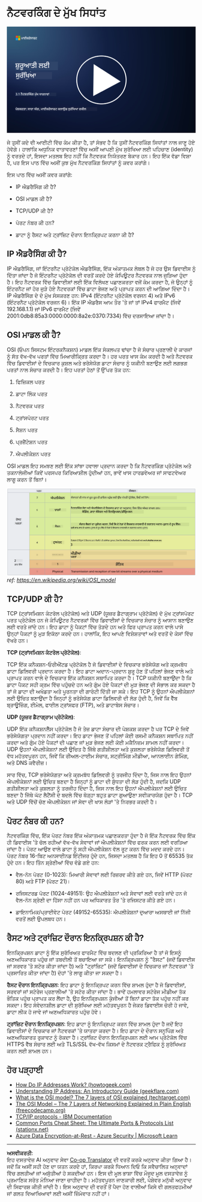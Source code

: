 <!--
CO_OP_TRANSLATOR_METADATA:
{
  "original_hash": "252724eceeb183fb9018f88c5e1a3f0c",
  "translation_date": "2025-09-04T01:45:05+00:00",
  "source_file": "3.1 Networking key concepts.md",
  "language_code": "pa"
}
-->
# ਨੈਟਵਰਕਿੰਗ ਦੇ ਮੁੱਖ ਸਿਧਾਂਤ

[![ਵੀਡੀਓ ਦੇਖੋ](../../translated_images/3-1_placeholder.4175b570caca311e2bfc7e19ab9e1f14144b17af49b128ea998c2a7211f49795.pa.png)](https://learn-video.azurefd.net/vod/player?id=1d8606a8-8357-4dae-8b8f-0a13c3fddd7a)

ਜੇ ਤੁਸੀਂ ਕਦੇ ਵੀ ਆਈਟੀ ਵਿੱਚ ਕੰਮ ਕੀਤਾ ਹੈ, ਤਾਂ ਸੰਭਵ ਹੈ ਕਿ ਤੁਸੀਂ ਨੈਟਵਰਕਿੰਗ ਸਿਧਾਂਤਾਂ ਨਾਲ ਜਾਣੂ ਹੋਏ ਹੋਵੋਗੇ। ਹਾਲਾਂਕਿ ਅਧੁਨਿਕ ਵਾਤਾਵਰਣਾਂ ਵਿੱਚ ਅਸੀਂ ਆਪਣੀ ਮੁੱਖ ਸੁਰੱਖਿਆ ਲਈ ਪਹਿਚਾਣ (identity) ਨੂੰ ਵਰਤਦੇ ਹਾਂ, ਇਸਦਾ ਮਤਲਬ ਇਹ ਨਹੀਂ ਕਿ ਨੈਟਵਰਕ ਨਿਯੰਤਰਣ ਬੇਕਾਰ ਹਨ। ਇਹ ਇੱਕ ਵੱਡਾ ਵਿਸ਼ਾ ਹੈ, ਪਰ ਇਸ ਪਾਠ ਵਿੱਚ ਅਸੀਂ ਕੁਝ ਮੁੱਖ ਨੈਟਵਰਕਿੰਗ ਸਿਧਾਂਤਾਂ ਨੂੰ ਕਵਰ ਕਰਾਂਗੇ।

ਇਸ ਪਾਠ ਵਿੱਚ ਅਸੀਂ ਕਵਰ ਕਰਾਂਗੇ:

 - IP ਐਡਰੈਸਿੰਗ ਕੀ ਹੈ?
   
 - OSI ਮਾਡਲ ਕੀ ਹੈ?

 - TCP/UDP ਕੀ ਹੈ?

 - ਪੋਰਟ ਨੰਬਰ ਕੀ ਹਨ?

 - ਡਾਟਾ ਨੂੰ ਰੈਸਟ ਅਤੇ ਟ੍ਰਾਂਜ਼ਿਟ ਦੌਰਾਨ ਇਨਕ੍ਰਿਪਟ ਕਰਨਾ ਕੀ ਹੈ?

## IP ਐਡਰੈਸਿੰਗ ਕੀ ਹੈ?

IP ਐਡਰੈਸਿੰਗ, ਜਾਂ ਇੰਟਰਨੈਟ ਪ੍ਰੋਟੋਕੋਲ ਐਡਰੈਸਿੰਗ, ਇੱਕ ਅੰਕਾਤਮਕ ਲੇਬਲ ਹੈ ਜੋ ਹਰ ਉਸ ਡਿਵਾਈਸ ਨੂੰ ਦਿੱਤਾ ਜਾਂਦਾ ਹੈ ਜੋ ਇੰਟਰਨੈਟ ਪ੍ਰੋਟੋਕੋਲ ਦੀ ਵਰਤੋਂ ਕਰਦੇ ਹੋਏ ਕੰਪਿਊਟਰ ਨੈਟਵਰਕ ਨਾਲ ਜੁੜਿਆ ਹੁੰਦਾ ਹੈ। ਇਹ ਨੈਟਵਰਕ ਵਿੱਚ ਡਿਵਾਈਸਾਂ ਲਈ ਇੱਕ ਵਿਲੱਖਣ ਪਛਾਣਕਰਤਾ ਵਜੋਂ ਕੰਮ ਕਰਦਾ ਹੈ, ਜੋ ਉਨ੍ਹਾਂ ਨੂੰ ਇੰਟਰਨੈਟ ਜਾਂ ਹੋਰ ਜੁੜੇ ਹੋਏ ਨੈਟਵਰਕਾਂ ਵਿੱਚ ਡਾਟਾ ਭੇਜਣ ਅਤੇ ਪ੍ਰਾਪਤ ਕਰਨ ਦੀ ਆਗਿਆ ਦਿੰਦਾ ਹੈ। IP ਐਡਰੈਸਿੰਗ ਦੇ ਦੋ ਮੁੱਖ ਸੰਸਕਰਣ ਹਨ: IPv4 (ਇੰਟਰਨੈਟ ਪ੍ਰੋਟੋਕੋਲ ਵਰਜਨ 4) ਅਤੇ IPv6 (ਇੰਟਰਨੈਟ ਪ੍ਰੋਟੋਕੋਲ ਵਰਜਨ 6)। ਇੱਕ IP ਐਡਰੈਸ ਆਮ ਤੌਰ 'ਤੇ ਜਾਂ ਤਾਂ IPv4 ਫਾਰਮੈਟ (ਜਿਵੇਂ 192.168.1.1) ਜਾਂ IPv6 ਫਾਰਮੈਟ (ਜਿਵੇਂ 2001:0db8:85a3:0000:0000:8a2e:0370:7334) ਵਿੱਚ ਦਰਸਾਇਆ ਜਾਂਦਾ ਹੈ।

## OSI ਮਾਡਲ ਕੀ ਹੈ?

OSI (ਓਪਨ ਸਿਸਟਮ ਇੰਟਰਕਨੈਕਸ਼ਨ) ਮਾਡਲ ਇੱਕ ਸੰਕਲਪਤ ਢਾਂਚਾ ਹੈ ਜੋ ਸੰਚਾਰ ਪ੍ਰਣਾਲੀ ਦੇ ਕਾਰਜਾਂ ਨੂੰ ਸੱਤ ਵੱਖ-ਵੱਖ ਪਰਤਾਂ ਵਿੱਚ ਮਿਆਰੀਕ੍ਰਿਤ ਕਰਦਾ ਹੈ। ਹਰ ਪਰਤ ਖਾਸ ਕੰਮ ਕਰਦੀ ਹੈ ਅਤੇ ਨੈਟਵਰਕ ਵਿੱਚ ਡਿਵਾਈਸਾਂ ਦੇ ਵਿਚਕਾਰ ਕੁਸ਼ਲ ਅਤੇ ਭਰੋਸੇਯੋਗ ਡਾਟਾ ਸੰਚਾਰ ਨੂੰ ਯਕੀਨੀ ਬਣਾਉਣ ਲਈ ਲਗਭਗ ਪਰਤਾਂ ਨਾਲ ਸੰਚਾਰ ਕਰਦੀ ਹੈ। ਇਹ ਪਰਤਾਂ ਹੇਠਾਂ ਤੋਂ ਉੱਪਰ ਤੱਕ ਹਨ:

 1. ਫਿਜ਼ਿਕਲ ਪਰਤ
    
 2. ਡਾਟਾ ਲਿੰਕ ਪਰਤ

 3. ਨੈਟਵਰਕ ਪਰਤ

 4. ਟ੍ਰਾਂਸਪੋਰਟ ਪਰਤ

 5. ਸੈਸ਼ਨ ਪਰਤ

 6. ਪ੍ਰਜ਼ੈਂਟੇਸ਼ਨ ਪਰਤ

 7. ਐਪਲੀਕੇਸ਼ਨ ਪਰਤ

OSI ਮਾਡਲ ਇਹ ਸਮਝਣ ਲਈ ਇੱਕ ਸਾਂਝਾ ਹਵਾਲਾ ਪ੍ਰਦਾਨ ਕਰਦਾ ਹੈ ਕਿ ਨੈਟਵਰਕਿੰਗ ਪ੍ਰੋਟੋਕੋਲ ਅਤੇ ਤਕਨਾਲੋਜੀਆਂ ਕਿਵੇਂ ਪਰਸਪਰ ਕਿਰਿਆਸ਼ੀਲ ਹੁੰਦੀਆਂ ਹਨ, ਭਾਵੇਂ ਖਾਸ ਹਾਰਡਵੇਅਰ ਜਾਂ ਸਾਫਟਵੇਅਰ ਲਾਗੂ ਕਰਨ ਤੋਂ ਬਿਨਾਂ।

![image](../../translated_images/osilayers.3489744e4715f50913c8f8cfe8deaccdcee6b0642bb18344496faed0abb58051.pa.png)
_ref: https://en.wikipedia.org/wiki/OSI_model_

## TCP/UDP ਕੀ ਹੈ?

TCP (ਟ੍ਰਾਂਸਮਿਸ਼ਨ ਕੰਟਰੋਲ ਪ੍ਰੋਟੋਕੋਲ) ਅਤੇ UDP (ਯੂਜ਼ਰ ਡੈਟਾਗ੍ਰਾਮ ਪ੍ਰੋਟੋਕੋਲ) ਦੋ ਮੁੱਖ ਟ੍ਰਾਂਸਪੋਰਟ ਪਰਤ ਪ੍ਰੋਟੋਕੋਲ ਹਨ ਜੋ ਕੰਪਿਊਟਰ ਨੈਟਵਰਕਾਂ ਵਿੱਚ ਡਿਵਾਈਸਾਂ ਦੇ ਵਿਚਕਾਰ ਸੰਚਾਰ ਨੂੰ ਆਸਾਨ ਬਣਾਉਣ ਲਈ ਵਰਤੇ ਜਾਂਦੇ ਹਨ। ਇਹ ਡਾਟਾ ਨੂੰ ਪੈਕਟਾਂ ਵਿੱਚ ਤੋੜਦੇ ਹਨ ਅਤੇ ਫਿਰ ਪ੍ਰਾਪਤ ਕਰਨ ਵਾਲੇ ਪਾਸੇ ਉਨ੍ਹਾਂ ਪੈਕਟਾਂ ਨੂੰ ਮੁੜ ਇਕੱਠਾ ਕਰਦੇ ਹਨ। ਹਾਲਾਂਕਿ, ਇਹ ਆਪਣੇ ਵਿਸ਼ੇਸ਼ਤਾਵਾਂ ਅਤੇ ਵਰਤੋਂ ਦੇ ਕੇਸਾਂ ਵਿੱਚ ਵੱਖਰੇ ਹਨ।

**TCP (ਟ੍ਰਾਂਸਮਿਸ਼ਨ ਕੰਟਰੋਲ ਪ੍ਰੋਟੋਕੋਲ)**:

TCP ਇੱਕ ਕਨੈਕਸ਼ਨ-ਓਰੀਐਂਟਡ ਪ੍ਰੋਟੋਕੋਲ ਹੈ ਜੋ ਡਿਵਾਈਸਾਂ ਦੇ ਵਿਚਕਾਰ ਭਰੋਸੇਯੋਗ ਅਤੇ ਕ੍ਰਮਬੱਧ ਡਾਟਾ ਡਿਲਿਵਰੀ ਪ੍ਰਦਾਨ ਕਰਦਾ ਹੈ। ਇਹ ਡਾਟਾ ਅਦਾਨ-ਪ੍ਰਦਾਨ ਸ਼ੁਰੂ ਹੋਣ ਤੋਂ ਪਹਿਲਾਂ ਭੇਜਣ ਵਾਲੇ ਅਤੇ ਪ੍ਰਾਪਤ ਕਰਨ ਵਾਲੇ ਦੇ ਵਿਚਕਾਰ ਇੱਕ ਕਨੈਕਸ਼ਨ ਸਥਾਪਿਤ ਕਰਦਾ ਹੈ। TCP ਯਕੀਨੀ ਬਣਾਉਂਦਾ ਹੈ ਕਿ ਡਾਟਾ ਪੈਕਟ ਸਹੀ ਕ੍ਰਮ ਵਿੱਚ ਪਹੁੰਚਦੇ ਹਨ ਅਤੇ ਗੁੰਮ ਹੋਏ ਪੈਕਟਾਂ ਦੀ ਮੁੜ ਭੇਜਣ ਦੀ ਸੰਭਾਲ ਕਰ ਸਕਦਾ ਹੈ ਤਾਂ ਜੋ ਡਾਟਾ ਦੀ ਅਖੰਡਤਾ ਅਤੇ ਪੂਰਨਤਾ ਦੀ ਗਾਰੰਟੀ ਦਿੱਤੀ ਜਾ ਸਕੇ। ਇਹ TCP ਨੂੰ ਉਹਨਾਂ ਐਪਲੀਕੇਸ਼ਨਾਂ ਲਈ ਉਚਿਤ ਬਣਾਉਂਦਾ ਹੈ ਜਿਨ੍ਹਾਂ ਨੂੰ ਭਰੋਸੇਯੋਗ ਡਾਟਾ ਡਿਲਿਵਰੀ ਦੀ ਲੋੜ ਹੁੰਦੀ ਹੈ, ਜਿਵੇਂ ਕਿ ਵੈੱਬ ਬ੍ਰਾਊਜ਼ਿੰਗ, ਈਮੇਲ, ਫਾਈਲ ਟ੍ਰਾਂਸਫਰ (FTP), ਅਤੇ ਡਾਟਾਬੇਸ ਸੰਚਾਰ।

**UDP (ਯੂਜ਼ਰ ਡੈਟਾਗ੍ਰਾਮ ਪ੍ਰੋਟੋਕੋਲ)**:

UDP ਇੱਕ ਕਨੈਕਸ਼ਨਲੈੱਸ ਪ੍ਰੋਟੋਕੋਲ ਹੈ ਜੋ ਤੇਜ਼ ਡਾਟਾ ਸੰਚਾਰ ਦੀ ਪੇਸ਼ਕਸ਼ ਕਰਦਾ ਹੈ ਪਰ TCP ਦੇ ਜਿਵੇਂ ਭਰੋਸੇਯੋਗਤਾ ਪ੍ਰਦਾਨ ਨਹੀਂ ਕਰਦਾ। ਇਹ ਡਾਟਾ ਭੇਜਣ ਤੋਂ ਪਹਿਲਾਂ ਕੋਈ ਰਸਮੀ ਕਨੈਕਸ਼ਨ ਸਥਾਪਿਤ ਨਹੀਂ ਕਰਦਾ ਅਤੇ ਗੁੰਮ ਹੋਏ ਪੈਕਟਾਂ ਦੀ ਪਛਾਣ ਜਾਂ ਮੁੜ ਭੇਜਣ ਲਈ ਕੋਈ ਮਕੈਨਿਜ਼ਮ ਸ਼ਾਮਲ ਨਹੀਂ ਕਰਦਾ। UDP ਉਹਨਾਂ ਐਪਲੀਕੇਸ਼ਨਾਂ ਲਈ ਉਚਿਤ ਹੈ ਜਿੱਥੇ ਗਤੀਸ਼ੀਲਤਾ ਅਤੇ ਕੁਸ਼ਲਤਾ ਭਰੋਸੇਯੋਗ ਡਿਲਿਵਰੀ ਤੋਂ ਵੱਧ ਮਹੱਤਵਪੂਰਨ ਹਨ, ਜਿਵੇਂ ਕਿ ਰੀਅਲ-ਟਾਈਮ ਸੰਚਾਰ, ਸਟ੍ਰੀਮਿੰਗ ਮੀਡੀਆ, ਆਨਲਾਈਨ ਗੇਮਿੰਗ, ਅਤੇ DNS ਕਵੈਰੀਜ਼।

ਸਾਰ ਵਿੱਚ, TCP ਭਰੋਸੇਯੋਗਤਾ ਅਤੇ ਕ੍ਰਮਬੱਧ ਡਿਲਿਵਰੀ ਨੂੰ ਤਰਜੀਹ ਦਿੰਦਾ ਹੈ, ਜਿਸ ਨਾਲ ਇਹ ਉਹਨਾਂ ਐਪਲੀਕੇਸ਼ਨਾਂ ਲਈ ਉਚਿਤ ਬਣਦਾ ਹੈ ਜਿਨ੍ਹਾਂ ਨੂੰ ਡਾਟਾ ਦੀ ਸ਼ੁੱਧਤਾ ਦੀ ਲੋੜ ਹੁੰਦੀ ਹੈ, ਜਦਕਿ UDP ਗਤੀਸ਼ੀਲਤਾ ਅਤੇ ਕੁਸ਼ਲਤਾ ਨੂੰ ਤਰਜੀਹ ਦਿੰਦਾ ਹੈ, ਜਿਸ ਨਾਲ ਇਹ ਉਹਨਾਂ ਐਪਲੀਕੇਸ਼ਨਾਂ ਲਈ ਉਚਿਤ ਬਣਦਾ ਹੈ ਜਿੱਥੇ ਘੱਟ ਲੈਟੈਂਸੀ ਦੇ ਬਦਲੇ ਵਿੱਚ ਥੋੜ੍ਹਾ ਬਹੁਤ ਡਾਟਾ ਗੁਆਉਣਾ ਸਵੀਕਾਰਯੋਗ ਹੁੰਦਾ ਹੈ। TCP ਅਤੇ UDP ਵਿੱਚੋਂ ਚੋਣ ਐਪਲੀਕੇਸ਼ਨ ਜਾਂ ਸੇਵਾ ਦੀ ਖਾਸ ਲੋੜਾਂ 'ਤੇ ਨਿਰਭਰ ਕਰਦੀ ਹੈ।

## ਪੋਰਟ ਨੰਬਰ ਕੀ ਹਨ?

ਨੈਟਵਰਕਿੰਗ ਵਿੱਚ, ਇੱਕ ਪੋਰਟ ਨੰਬਰ ਇੱਕ ਅੰਕਾਤਮਕ ਪਛਾਣਕਰਤਾ ਹੁੰਦਾ ਹੈ ਜੋ ਇੱਕ ਨੈਟਵਰਕ ਵਿੱਚ ਇੱਕ ਹੀ ਡਿਵਾਈਸ 'ਤੇ ਚੱਲ ਰਹੀਆਂ ਵੱਖ-ਵੱਖ ਸੇਵਾਵਾਂ ਜਾਂ ਐਪਲੀਕੇਸ਼ਨਾਂ ਵਿੱਚ ਫਰਕ ਕਰਨ ਲਈ ਵਰਤਿਆ ਜਾਂਦਾ ਹੈ। ਪੋਰਟ ਆਉਣ ਵਾਲੇ ਡਾਟਾ ਨੂੰ ਸਹੀ ਐਪਲੀਕੇਸ਼ਨ ਵੱਲ ਰੂਟ ਕਰਨ ਵਿੱਚ ਮਦਦ ਕਰਦੇ ਹਨ। ਪੋਰਟ ਨੰਬਰ 16-ਬਿਟ ਅਨਸਾਈਨਡ ਇੰਟੀਜਰ ਹੁੰਦੇ ਹਨ, ਜਿਸਦਾ ਮਤਲਬ ਹੈ ਕਿ ਇਹ 0 ਤੋਂ 65535 ਤੱਕ ਹੁੰਦੇ ਹਨ। ਇਹ ਤਿੰਨ ਸ਼੍ਰੇਣੀਆਂ ਵਿੱਚ ਵੰਡੇ ਗਏ ਹਨ:

- ਵੈਲ-ਨੋਨ ਪੋਰਟ (0-1023): ਮਿਆਰੀ ਸੇਵਾਵਾਂ ਲਈ ਰਿਜ਼ਰਵ ਕੀਤੇ ਗਏ ਹਨ, ਜਿਵੇਂ HTTP (ਪੋਰਟ 80) ਅਤੇ FTP (ਪੋਰਟ 21)।

- ਰਜਿਸਟਰਡ ਪੋਰਟ (1024-49151): ਉਹ ਐਪਲੀਕੇਸ਼ਨਾਂ ਅਤੇ ਸੇਵਾਵਾਂ ਲਈ ਵਰਤੇ ਜਾਂਦੇ ਹਨ ਜੋ ਵੈਲ-ਨੋਨ ਸ਼੍ਰੇਣੀ ਦਾ ਹਿੱਸਾ ਨਹੀਂ ਹਨ ਪਰ ਅਧਿਕਾਰਤ ਤੌਰ 'ਤੇ ਰਜਿਸਟਰ ਕੀਤੇ ਗਏ ਹਨ।

- ਡਾਇਨਾਮਿਕ/ਪ੍ਰਾਈਵੇਟ ਪੋਰਟ (49152-65535): ਐਪਲੀਕੇਸ਼ਨਾਂ ਦੁਆਰਾ ਅਸਥਾਈ ਜਾਂ ਨਿੱਜੀ ਵਰਤੋਂ ਲਈ ਉਪਲਬਧ ਹਨ।

## ਰੈਸਟ ਅਤੇ ਟ੍ਰਾਂਜ਼ਿਟ ਦੌਰਾਨ ਇਨਕ੍ਰਿਪਸ਼ਨ ਕੀ ਹੈ?

ਇਨਕ੍ਰਿਪਸ਼ਨ ਡਾਟਾ ਨੂੰ ਇੱਕ ਸੁਰੱਖਿਅਤ ਫਾਰਮੈਟ ਵਿੱਚ ਬਦਲਣ ਦੀ ਪ੍ਰਕਿਰਿਆ ਹੈ ਤਾਂ ਜੋ ਇਸਨੂੰ ਅਣਅਧਿਕਾਰਤ ਪਹੁੰਚ ਜਾਂ ਤਬਦੀਲੀ ਤੋਂ ਬਚਾਇਆ ਜਾ ਸਕੇ। ਇਨਕ੍ਰਿਪਸ਼ਨ ਨੂੰ "ਰੈਸਟ" (ਜਦੋਂ ਡਿਵਾਈਸ ਜਾਂ ਸਰਵਰ 'ਤੇ ਸਟੋਰ ਕੀਤਾ ਜਾਂਦਾ ਹੈ) ਅਤੇ "ਟ੍ਰਾਂਜ਼ਿਟ" (ਜਦੋਂ ਡਿਵਾਈਸਾਂ ਦੇ ਵਿਚਕਾਰ ਜਾਂ ਨੈਟਵਰਕਾਂ 'ਤੇ ਪ੍ਰਸਾਰਿਤ ਕੀਤਾ ਜਾਂਦਾ ਹੈ) ਦੋਹਾਂ 'ਤੇ ਲਾਗੂ ਕੀਤਾ ਜਾ ਸਕਦਾ ਹੈ।

**ਰੈਸਟ ਦੌਰਾਨ ਇਨਕ੍ਰਿਪਸ਼ਨ**: ਇਹ ਡਾਟਾ ਨੂੰ ਇਨਕ੍ਰਿਪਟ ਕਰਨ ਵਿੱਚ ਸ਼ਾਮਲ ਹੁੰਦਾ ਹੈ ਜੋ ਡਿਵਾਈਸਾਂ, ਸਰਵਰਾਂ ਜਾਂ ਸਟੋਰੇਜ ਪ੍ਰਣਾਲੀਆਂ 'ਤੇ ਸਟੋਰ ਕੀਤਾ ਜਾਂਦਾ ਹੈ। ਭਾਵੇਂ ਹਮਲਾਵਰ ਸਟੋਰੇਜ ਮੀਡੀਆ ਤੱਕ ਭੌਤਿਕ ਪਹੁੰਚ ਪ੍ਰਾਪਤ ਕਰ ਲੈਂਦਾ ਹੈ, ਉਹ ਇਨਕ੍ਰਿਪਸ਼ਨ ਕੁੰਜੀਆਂ ਤੋਂ ਬਿਨਾਂ ਡਾਟਾ ਤੱਕ ਪਹੁੰਚ ਨਹੀਂ ਕਰ ਸਕਦਾ। ਇਹ ਸੰਵੇਦਨਸ਼ੀਲ ਡਾਟਾ ਦੀ ਸੁਰੱਖਿਆ ਲਈ ਮਹੱਤਵਪੂਰਨ ਹੈ ਜੇਕਰ ਡਿਵਾਈਸ ਚੋਰੀ ਹੋ ਜਾਵੇ, ਡਾਟਾ ਲੀਕ ਹੋ ਜਾਵੇ ਜਾਂ ਅਣਅਧਿਕਾਰਤ ਪਹੁੰਚ ਹੋਵੇ।

**ਟ੍ਰਾਂਜ਼ਿਟ ਦੌਰਾਨ ਇਨਕ੍ਰਿਪਸ਼ਨ**: ਇਹ ਡਾਟਾ ਨੂੰ ਇਨਕ੍ਰਿਪਟ ਕਰਨ ਵਿੱਚ ਸ਼ਾਮਲ ਹੁੰਦਾ ਹੈ ਜਦੋਂ ਇਹ ਡਿਵਾਈਸਾਂ ਦੇ ਵਿਚਕਾਰ ਜਾਂ ਨੈਟਵਰਕਾਂ 'ਤੇ ਯਾਤਰਾ ਕਰਦਾ ਹੈ। ਇਹ ਡਾਟਾ ਦੇ ਦੌਰਾਨ ਸਨੂਪਿੰਗ ਅਤੇ ਅਣਅਧਿਕਾਰਤ ਰੁਕਾਵਟ ਨੂੰ ਰੋਕਦਾ ਹੈ। ਟ੍ਰਾਂਜ਼ਿਟ ਦੌਰਾਨ ਇਨਕ੍ਰਿਪਸ਼ਨ ਲਈ ਆਮ ਪ੍ਰੋਟੋਕੋਲ ਵਿੱਚ HTTPS ਵੈੱਬ ਸੰਚਾਰ ਲਈ ਅਤੇ TLS/SSL ਵੱਖ-ਵੱਖ ਕਿਸਮਾਂ ਦੇ ਨੈਟਵਰਕ ਟ੍ਰੈਫਿਕ ਨੂੰ ਸੁਰੱਖਿਅਤ ਕਰਨ ਲਈ ਸ਼ਾਮਲ ਹਨ।

## ਹੋਰ ਪੜ੍ਹਾਈ
- [How Do IP Addresses Work? (howtogeek.com)](https://www.howtogeek.com/341307/how-do-ip-addresses-work/)
- [Understanding IP Address: An Introductory Guide (geekflare.com)](https://geekflare.com/understanding-ip-address/)
- [What is the OSI model? The 7 layers of OSI explained (techtarget.com)](https://www.techtarget.com/searchnetworking/definition/OSI)
- [The OSI Model – The 7 Layers of Networking Explained in Plain English (freecodecamp.org)](https://www.freecodecamp.org/news/osi-model-networking-layers-explained-in-plain-english/)
- [TCP/IP protocols - IBM Documentation](https://www.ibm.com/docs/en/aix/7.3?topic=protocol-tcpip-protocols)
- [Common Ports Cheat Sheet: The Ultimate Ports & Protocols List (stationx.net)](https://www.stationx.net/common-ports-cheat-sheet/)
- [Azure Data Encryption-at-Rest - Azure Security | Microsoft Learn](https://learn.microsoft.com/azure/security/fundamentals/encryption-atrest?WT.mc_id=academic-96948-sayoung)

---

**ਅਸਵੀਕਰਤੀ**:  
ਇਹ ਦਸਤਾਵੇਜ਼ AI ਅਨੁਵਾਦ ਸੇਵਾ [Co-op Translator](https://github.com/Azure/co-op-translator) ਦੀ ਵਰਤੋਂ ਕਰਕੇ ਅਨੁਵਾਦ ਕੀਤਾ ਗਿਆ ਹੈ। ਜਦੋਂ ਕਿ ਅਸੀਂ ਸਹੀ ਹੋਣ ਦਾ ਯਤਨ ਕਰਦੇ ਹਾਂ, ਕਿਰਪਾ ਕਰਕੇ ਧਿਆਨ ਦਿਓ ਕਿ ਸਵੈਚਾਲਿਤ ਅਨੁਵਾਦਾਂ ਵਿੱਚ ਗਲਤੀਆਂ ਜਾਂ ਅਸੁੱਤੀਆਂ ਹੋ ਸਕਦੀਆਂ ਹਨ। ਇਸ ਦੀ ਮੂਲ ਭਾਸ਼ਾ ਵਿੱਚ ਮੌਜੂਦ ਮੂਲ ਦਸਤਾਵੇਜ਼ ਨੂੰ ਪ੍ਰਮਾਣਿਕ ਸਰੋਤ ਮੰਨਿਆ ਜਾਣਾ ਚਾਹੀਦਾ ਹੈ। ਮਹੱਤਵਪੂਰਨ ਜਾਣਕਾਰੀ ਲਈ, ਪੇਸ਼ੇਵਰ ਮਨੁੱਖੀ ਅਨੁਵਾਦ ਦੀ ਸਿਫਾਰਸ਼ ਕੀਤੀ ਜਾਂਦੀ ਹੈ। ਇਸ ਅਨੁਵਾਦ ਦੀ ਵਰਤੋਂ ਤੋਂ ਪੈਦਾ ਹੋਣ ਵਾਲੀਆਂ ਕਿਸੇ ਵੀ ਗਲਤਫਹਮੀਆਂ ਜਾਂ ਗਲਤ ਵਿਆਖਿਆਵਾਂ ਲਈ ਅਸੀਂ ਜ਼ਿੰਮੇਵਾਰ ਨਹੀਂ ਹਾਂ।  